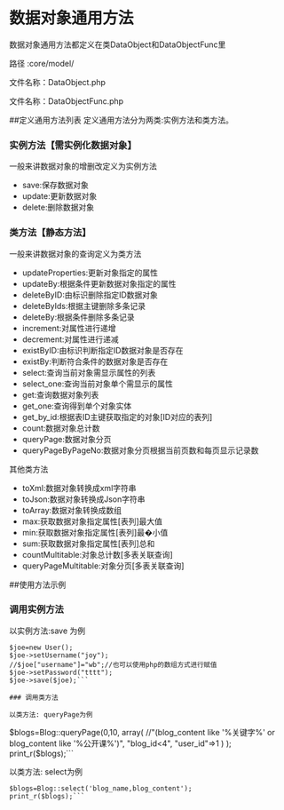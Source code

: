 # 数据对象通用方法

数据对象通用方法都定义在类DataObject和DataObjectFunc里

路径    :core/model/

文件名称：DataObject.php

文件名称：DataObjectFunc.php

##定义通用方法列表
定义通用方法分为两类:实例方法和类方法。

### 实例方法【需实例化数据对象】
一般来讲数据对象的增删改定义为实例方法

* save:保存数据对象
* update:更新数据对象
* delete:删除数据对象

### 类方法【静态方法】
一般来讲数据对象的查询定义为类方法

* updateProperties:更新对象指定的属性
* updateBy:根据条件更新数据对象指定的属性
* deleteByID:由标识删除指定ID数据对象
* deleteByIds:根据主键删除多条记录
* deleteBy:根据条件删除多条记录
* increment:对属性进行递增
* decrement:对属性进行递减
* existByID:由标识判断指定ID数据对象是否存在
* existBy:判断符合条件的数据对象是否存在
* select:查询当前对象需显示属性的列表
* select_one:查询当前对象单个需显示的属性
* get:查询数据对象列表
* get_one:查询得到单个对象实体
* get_by_id:根据表ID主键获取指定的对象[ID对应的表列]
* count:数据对象总计数
* queryPage:数据对象分页
* queryPageByPageNo:数据对象分页根据当前页数和每页显示记录数

其他类方法
* toXml:数据对象转换成xml字符串
* toJson:数据对象转换成Json字符串
* toArray:数据对象转换成数组
* max:获取数据对象指定属性[表列]最大值
* min:获取数据对象指定属性[表列]最�小值
* sum:获取数据对象指定属性[表列]总和
* countMultitable:对象总计数[多表关联查询]
* queryPageMultitable:对象分页[多表关联查询]

##使用方法示例

### 调用实例方法

以实例方法:save 为例
```
$joe=new User();
$joe->setUsername("joy");
//$joe["username"]="wb";//也可以使用php的数组方式进行赋值
$joe->setPassword("tttt");
$joe->save($joe);```

### 调用类方法

以类方法: queryPage为例
```
$blogs=Blog::queryPage(0,10,
	array(
		//"(blog_content like '%关键字%' or blog_content like '%公开课%')",
		"blog_id<4",
		"user_id"=>1
	)
);
print_r($blogs);```

以类方法: select为例
```
$blogs=Blog::select('blog_name,blog_content');
print_r($blogs);```
